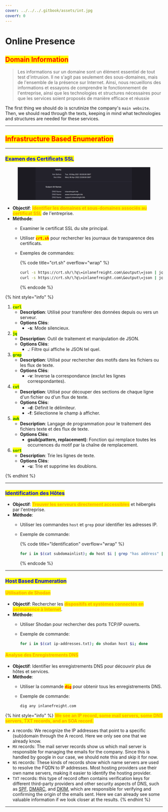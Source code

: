 ```yaml
---
cover: ../../../.gitbook/assets/int.jpg
coverY: 0
---
```


# Online Presence

## <mark style="color:red;">Domain Information</mark>

> Les informations sur un domaine sont un élément essentiel de tout test d'intrusion. Il ne s'agit pas seulement des sous-domaines, mais de l'ensemble de la présence sur Internet. Ainsi, nous recueillons des informations et essayons de comprendre le fonctionnement de l'entreprise, ainsi que les technologies et structures nécessaires pour que les services soient proposés de manière efficace et réussie

The first thing we should do is scrutinize the company's `main website`. Then, we should read through the texts, keeping in mind what technologies and structures are needed for these services.

***

## <mark style="color:red;">Infrastructure Based Enumeration</mark>

***

### <mark style="color:blue;">Examen des Certificats SSL</mark>

<figure><img src="../../../.gitbook/assets/image (91).png" alt=""><figcaption></figcaption></figure>

* **Objectif**: <mark style="color:orange;">**Identifier les domaines et sous-domaines associés au certificat SSL**</mark> de l'entreprise.
* **Méthode**:
  * Examiner le certificat SSL du site principal.
  * Utiliser <mark style="color:red;">**`crt.sh`**</mark> pour rechercher les journaux de transparence des certificats.
  *   Exemples de commandes:

      {% code title="crt.sh" overflow="wrap" %}
      ```bash
      curl -s https://crt.sh/\?q\=inlanefreight.com\&output\=json | jq .
      curl -s https://crt.sh/\?q\=inlanefreight.com\&output\=json | jq . | grep name | cut -d":" -f2 | grep -v "CN=" | cut -d'"' -f2 | sort -u
      ```
      {% endcode %}

{% hint style="info" %}
1. <mark style="color:green;">**`curl`**</mark>
   * **Description**: Utilisé pour transférer des données depuis ou vers un serveur.
   * **Options Clés**:
     * **-s**: Mode silencieux.
2. <mark style="color:green;">**`jq`**</mark>
   * **Description**: Outil de traitement et manipulation de JSON.
   * **Options Clés**:
     * **.**: Filtre qui affiche le JSON tel quel.
3. <mark style="color:green;">**`grep`**</mark>
   * **Description**: Utilisé pour rechercher des motifs dans les fichiers ou les flux de texte.
   * **Options Clés**:
     * **-v**: Inverse la correspondance (exclut les lignes correspondantes).
4. <mark style="color:green;">**`cut`**</mark>
   * **Description**: Utilisé pour découper des sections de chaque ligne d'un fichier ou d'un flux de texte.
   * **Options Clés**:
     * **-d**: Définit le délimiteur.
     * **-f**: Sélectionne le champ à afficher.
5. <mark style="color:green;">**`awk`**</mark>
   * **Description**: Langage de programmation pour le traitement des fichiers texte et des flux de texte.
   * **Options Clés**:
     * **gsub(pattern, replacement)**: Fonction qui remplace toutes les occurrences du motif par la chaîne de remplacement.
6. <mark style="color:green;">**`sort`**</mark>
   * **Description**: Trie les lignes de texte.
   * **Options Clés**:
     * **-u**: Trie et supprime les doublons.


{% endhint %}

***

### <mark style="color:blue;">Identification des Hôtes</mark>

* **Objectif**: <mark style="color:orange;">**Trouver les serveurs directement accessibles**</mark> et hébergés par l'entreprise.
* **Méthode**:
  * Utiliser les commandes `host` et `grep` pour identifier les adresses IP.
  *   Exemple de commande:

      {% code title="Identification" overflow="wrap" %}
      ```bash
      for i in $(cat subdomainlist); do host $i | grep "has address" | grep inlanefreight.com | cut -d" " -f1,4; done
      ```
      {% endcode %}

***

### <mark style="color:blue;">Host Based Enumeration</mark>

#### <mark style="color:orange;">Utilisation de Shodan</mark>

* **Objectif**: Rechercher les <mark style="color:orange;">**dispositifs et systèmes connectés en permanence à Internet**</mark>.
* **Méthode**:
  * Utiliser Shodan pour rechercher des ports TCP/IP ouverts.
  *   Exemple de commande:

      ```bash
      for i in $(cat ip-addresses.txt); do shodan host $i; done
      ```

#### <mark style="color:orange;">Analyse des Enregistrements DNS</mark>

* **Objectif**: Identifier les enregistrements DNS pour découvrir plus de hôtes et services.
* **Méthode**:
  * Utiliser la commande <mark style="color:red;">**`dig`**</mark> pour obtenir tous les enregistrements DNS.
  *   Exemple de commande:

      ```bash
      dig any inlanefreight.com
      ```

{% hint style="info" %}
<mark style="color:orange;">**We see an IP record, some mail servers, some DNS servers, TXT records, and an SOA record**</mark><mark style="color:orange;">.</mark>

* `A` records: We recognize the IP addresses that point to a specific (sub)domain through the A record. Here we only see one that we already know.
* `MX` records: The mail server records show us which mail server is responsible for managing the emails for the company. Since this is handled by google in our case, we should note this and skip it for now.
* `NS` records: These kinds of records show which name servers are used to resolve the FQDN to IP addresses. Most hosting providers use their own name servers, making it easier to identify the hosting provider.
* `TXT` records: this type of record often contains verification keys for different third-party providers and other security aspects of DNS, such as [SPF](https://datatracker.ietf.org/doc/html/rfc7208), [DMARC](https://datatracker.ietf.org/doc/html/rfc7489), and [DKIM](https://datatracker.ietf.org/doc/html/rfc6376), which are responsible for verifying and confirming the origin of the emails sent. Here we can already see some valuable information if we look closer at the results.
{% endhint %}

***
